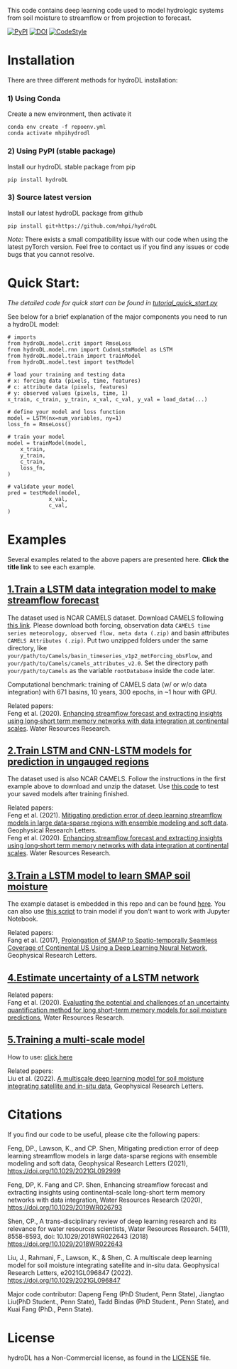 This code contains deep learning code used to model hydrologic systems from soil moisture to streamflow or from projection to forecast. 

[![PyPI](https://img.shields.io/badge/pypi-version%200.1-blue)]()  [![DOI](https://zenodo.org/badge/DOI/10.5281/zenodo.3993880.svg)](https://doi.org/10.5281/zenodo.3993880) [![CodeStyle](https://img.shields.io/badge/code%20style-Black-black)]()


# Installation
There are three different methods for hydroDL installation:

### 1) Using Conda
Create a new environment, then activate it
  ```Shell
conda env create -f repoenv.yml
conda activate mhpihydrodl
```

### 2) Using PyPI (stable package)
Install our hydroDL stable package from pip
```
pip install hydroDL
```

### 3) Source latest version
Install our latest hydroDL package from github
```
pip install git+https://github.com/mhpi/hydroDL
```

_Note:_
There exists a small compatibility issue with our code when using the latest pyTorch version. Feel free to contact us if you find any issues or code bugs that you cannot resolve.

# Quick Start:
_The detailed code for quick start can be found in [tutorial_quick_start.py](./example/tutorial_quick_start.py)_

See below for a brief explanation of the major components you need to run a hydroDL model:
```Shell
# imports
from hydroDL.model.crit import RmseLoss
from hydroDL.model.rnn import CudnnLstmModel as LSTM
from hydroDL.model.train import trainModel
from hydroDL.model.test import testModel

# load your training and testing data 
# x: forcing data (pixels, time, features)
# c: attribute data (pixels, features)
# y: observed values (pixels, time, 1)
x_train, c_train, y_train, x_val, c_val, y_val = load_data(...)

# define your model and loss function
model = LSTM(nx=num_variables, ny=1)
loss_fn = RmseLoss()

# train your model
model = trainModel(model,
    x_train,
    y_train,
    c_train,
    loss_fn,
)

# validate your model
pred = testModel(model,
             x_val,
             c_val,
)

```

# Examples

Several examples related to the above papers are presented here. **Click the title link** to see each example.
## [1.Train a LSTM data integration model to make streamflow forecast](example/StreamflowExample-DI.py)
The dataset used is NCAR CAMELS dataset. Download CAMELS following [this link](https://ral.ucar.edu/solutions/products/camels). 
Please download both forcing, observation data `CAMELS time series meteorology, observed flow, meta data (.zip)` and basin attributes `CAMELS Attributes (.zip)`. 
Put two unzipped folders under the same directory, like `your/path/to/Camels/basin_timeseries_v1p2_metForcing_obsFlow`, and `your/path/to/Camels/camels_attributes_v2.0`. Set the directory path `your/path/to/Camels`
as the variable `rootDatabase` inside the code later.

Computational benchmark: training of CAMELS data (w/ or w/o data integration) with 671 basins, 10 years, 300 epochs, in ~1 hour with GPU.

Related papers:  
Feng et al. (2020). [Enhancing streamflow forecast and extracting insights using long‐short term memory networks with data integration at continental scales](https://doi.org/10.1029/2019WR026793). Water Resources Research.

## [2.Train LSTM and CNN-LSTM models for prediction in ungauged regions](example/PUR/trainPUR-Reg.py)
The dataset used is also NCAR CAMELS. Follow the instructions in the first example above to download and unzip the dataset. Use [this code](example/PUR/testPUR-Reg.py) to test your saved models after training finished.

Related papers:  
Feng et al. (2021). [Mitigating prediction error of deep learning streamflow models in large data-sparse regions with ensemble modeling and soft data](https://doi.org/10.1029/2021GL092999). Geophysical Research Letters.  
Feng et al. (2020). [Enhancing streamflow forecast and extracting insights using long‐short term memory networks with data integration at continental scales](https://doi.org/10.1029/2019WR026793). Water Resources Research.

## [3.Train a LSTM model to learn SMAP soil moisture](example/demo-LSTM-Tutorial.ipynb)
The example dataset is embedded in this repo and can be found [here](example/data).
You can also use [this script](example/train-lstm.py) to train model if you don't want to work with Jupyter Notebook.

Related papers:  
Fang et al. (2017), [Prolongation of SMAP to Spatio-temporally Seamless Coverage of Continental US Using a Deep Learning Neural Network](https://agupubs.onlinelibrary.wiley.com/doi/full/10.1002/2017GL075619), Geophysical Research Letters.

## [4.Estimate uncertainty of a LSTM network ](example/train-lstm-mca.py)
Related papers:  
Fang et al. (2020). [Evaluating the potential and challenges of an uncertainty quantification method for long short-term memory models for soil moisture predictions](https://agupubs.onlinelibrary.wiley.com/doi/10.1029/2020WR028095), Water Resources Research.

## [5.Training a multi-scale model](example/multiscale.py)
How to use: [click here](example/multiscale/README.md)

Related papers:  
Liu et al. (2022). [A multiscale deep learning model for soil moisture integrating satellite and in-situ data](https://doi.org/10.1029/2021GL096847), Geophysical Research Letters.

# Citations

If you find our code to be useful, please cite the following papers:

Feng, DP., Lawson, K., and CP. Shen, Mitigating prediction error of deep learning streamflow models in large data-sparse regions with ensemble modeling and soft data, Geophysical Research Letters (2021), https://doi.org/10.1029/2021GL092999

Feng, DP, K. Fang and CP. Shen, Enhancing streamflow forecast and extracting insights using continental-scale long-short term memory networks with data integration, Water Resources Research (2020), https://doi.org/10.1029/2019WR026793

Shen, CP., A trans-disciplinary review of deep learning research and its relevance for water resources scientists, Water Resources Research. 54(11), 8558-8593, doi: 10.1029/2018WR022643 (2018) https://doi.org/10.1029/2018WR022643

Liu, J., Rahmani, F., Lawson, K., & Shen, C. A multiscale deep learning model for soil moisture integrating satellite and in-situ data. Geophysical Research Letters, e2021GL096847 (2022). https://doi.org/10.1029/2021GL096847


Major code contributor: Dapeng Feng (PhD Student, Penn State), Jiangtao Liu(PhD Student., Penn State), Tadd Bindas (PhD Student., Penn State), and Kuai Fang (PhD., Penn State).

# License
hydroDL has a Non-Commercial license, as found in the [LICENSE](./LICENSE) file.


